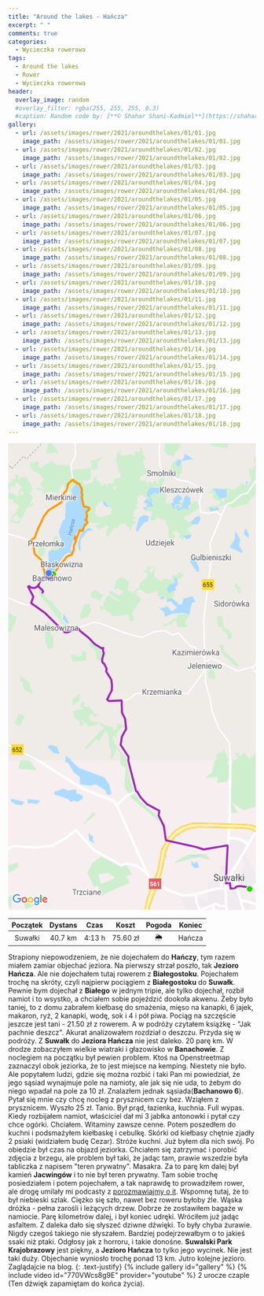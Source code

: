 ```yaml
---
title: "Around the lakes - Hańcza"
excerpt: " "
comments: true
categories:
  - Wycieczka rowerowa
tags:
  - Around the lakes
  - Rower  
  - Wycieczka rowerowa
header:
  overlay_image: random
  #overlay_filter: rgba(255, 255, 255, 0.3)
  #caption: Random code by: [**© Shahar Shani-Kadmiel**](https://shaharkadmiel.github.io)"
gallery:
  - url: /assets/images/rower/2021/aroundthelakes/01/01.jpg
    image_path: /assets/images/rower/2021/aroundthelakes/01/01.jpg
  - url: /assets/images/rower/2021/aroundthelakes/01/02.jpg
    image_path: /assets/images/rower/2021/aroundthelakes/01/02.jpg
  - url: /assets/images/rower/2021/aroundthelakes/01/03.jpg
    image_path: /assets/images/rower/2021/aroundthelakes/01/03.jpg
  - url: /assets/images/rower/2021/aroundthelakes/01/04.jpg
    image_path: /assets/images/rower/2021/aroundthelakes/01/04.jpg
  - url: /assets/images/rower/2021/aroundthelakes/01/05.jpg
    image_path: /assets/images/rower/2021/aroundthelakes/01/05.jpg
  - url: /assets/images/rower/2021/aroundthelakes/01/06.jpg
    image_path: /assets/images/rower/2021/aroundthelakes/01/06.jpg
  - url: /assets/images/rower/2021/aroundthelakes/01/07.jpg
    image_path: /assets/images/rower/2021/aroundthelakes/01/07.jpg
  - url: /assets/images/rower/2021/aroundthelakes/01/08.jpg
    image_path: /assets/images/rower/2021/aroundthelakes/01/08.jpg
  - url: /assets/images/rower/2021/aroundthelakes/01/09.jpg
    image_path: /assets/images/rower/2021/aroundthelakes/01/09.jpg
  - url: /assets/images/rower/2021/aroundthelakes/01/10.jpg
    image_path: /assets/images/rower/2021/aroundthelakes/01/10.jpg
  - url: /assets/images/rower/2021/aroundthelakes/01/11.jpg
    image_path: /assets/images/rower/2021/aroundthelakes/01/11.jpg
  - url: /assets/images/rower/2021/aroundthelakes/01/12.jpg
    image_path: /assets/images/rower/2021/aroundthelakes/01/12.jpg
  - url: /assets/images/rower/2021/aroundthelakes/01/13.jpg
    image_path: /assets/images/rower/2021/aroundthelakes/01/13.jpg
  - url: /assets/images/rower/2021/aroundthelakes/01/14.jpg
    image_path: /assets/images/rower/2021/aroundthelakes/01/14.jpg
  - url: /assets/images/rower/2021/aroundthelakes/01/15.jpg
    image_path: /assets/images/rower/2021/aroundthelakes/01/15.jpg
  - url: /assets/images/rower/2021/aroundthelakes/01/16.jpg
    image_path: /assets/images/rower/2021/aroundthelakes/01/16.jpg
  - url: /assets/images/rower/2021/aroundthelakes/01/17.jpg
    image_path: /assets/images/rower/2021/aroundthelakes/01/17.jpg
  - url: /assets/images/rower/2021/aroundthelakes/01/18.jpg
    image_path: /assets/images/rower/2021/aroundthelakes/01/18.jpg
---
```

![mapka](/assets/images/rower/2021/aroundthelakes/01/mapka.png)

|Początek|Dystans|Czas|Koszt|Pogoda|Koniec|
|:---:|:---:|:---:|:---:|:---:|:---:|
|Suwałki|40.7 km|4:13 h|75.60 zł|🌦️|Hańcza|

Strapiony niepowodzeniem, że nie dojechałem do **Hańczy**, tym razem miałem zamiar objechać jeziora. Na pierwszy strzał poszło, tak **Jezioro Hańcza**. Ale nie dojechałem tutaj rowerem z **Białegostoku**. Pojechałem trochę na skróty, czyli najpierw pociągiem z **Białegostoku** do **Suwałk**. Pewnie bym dojechał z **Białego** w jednym tripie, ale tylko dojechał, rozbił namiot i to wsystko, a chciałem sobie pojeździć dookoła akwenu. Żeby było taniej, to z domu zabrałem kiełbasę do smażenia, mięso na kanapki, 6 jajek, makaron, ryż, 2 kanapki, wodę, sok i 4 i pół piwa. Pociąg na szczęście jeszcze jest tani - 21.50 zł z rowerem. A w podróży czytałem książkę - "Jak pachnie deszcz". Akurat analizowałem rozdział o deszczu. Przyda się w podróży. Z **Suwałk** do **Jeziora Hańcza** nie jest daleko. 20 parę km. W drodze zobaczyłem wielkie wiatraki i głazowisko w **Banachowie**. Z noclegiem na początku był pewien problem. Ktoś na Openstreetmap zaznaczyl obok jeziorka, że  to jest miejsce na kemping. Niestety nie było. Ale popytałem ludzi, gdzie się można rozbić i taki Pan mi powiedział, że jego sąsiad wynajmuje pole na namioty, ale jak się nie uda, to żebym do niego wpadał na pole za 10 zł. Znalazłem jednak sąsiada(**Bachanowo 6**). Pytał się mnie czy chcę nocleg z prysznicem czy bez. Wziąłem z prysznicem. Wyszło 25 zł. Tanio. Był prąd, łazienka, kuchnia. Full wypas. Kiedy rozbijałem namiot, właściciel dał mi 3 jabłka antonowki i pytał czy chce ogórki. Chciałem. Witaminy zawsze cenne. Potem poszedłem do kuchni i podsmażyłem kiełbaskę i cebulkę. Skórki od kiełbasy chętnie zjadły 2 psiaki (widziałem budę Cezar). Stróże kuchni. Już byłem dla nich swój. Po obiedzie był czas na objazd jeziorka. Chciałem się zatrzymać i porobić zdjęcia z brzegu, ale problem był taki, że jadąc tam, prawie wszedzie była tabliczka z napisem "teren prywatny". Masakra. Za to parę km dalej był kamień **Jacwingów** i to nie był teren prywatny. Tam sobie trochę posiedziałem i potem pojechałem, a tak naprawdę to prowadziłem rower, ale drogę umilały mi podcasty z [porozmawiajmy o it](https://porozmawiajmyoit.pl/). Wspomnę tutaj, że to był niebieski szlak. Ciężko się szło, nawet bez roweru byłoby źle. Wąska dróżka - pełna zarośli i leżących drzew. Dobrze że zostawiłem bagaże w namiocie. Parę kilometrów dalej, i był koniec udręki. Wróciłem już jadąc asfaltem. Z daleka dało się słyszeć dziwne dźwięki. To były chyba żurawie. Nigdy czegoś takiego nie słyszałem. Bardziej podejrzewałbym o to jakieś ssaki niż ptaki. Odgłosy jak z horroru, i takie donośne. **Suwalski Park Krajobrazowy** jest piękny, a **Jezioro Hańcza** to tylko jego wycinek. Nie jest taki duży. Objechanie wyniosło trochę ponad 13 km. Jutro kolejne jezioro. Zaglądajcie na blog.
{: .text-justify}
{% include gallery id="gallery" %}
{% include video id="770VWcs8g9E" provider="youtube" %}
2 urocze czaple (Ten dźwięk zapamiętam do końca życia).